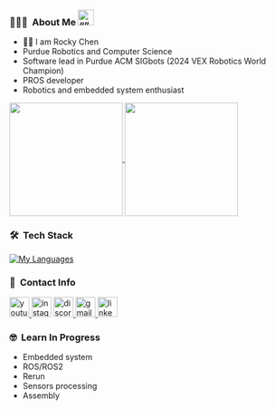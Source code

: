 
### 👨🏻‍💻 &nbsp;About Me <img src="https://user-images.githubusercontent.com/101498190/230772337-a8d01246-3361-471e-afe5-b4ca55e9e95b.gif" alt= “” width="28" height="28">
- ✋🏻 I am Rocky Chen
- Purdue Robotics and Computer Science
- Software lead in Purdue ACM SIGbots (2024 VEX Robotics World Champion)
- PROS developer
- Robotics and embedded system enthusiast
<a href="https://github.com/anuraghazra/github-readme-stats">
  <img height=200 align="center" src="https://github-readme-stats.vercel.app/api/?username=Rocky14683&count_private=true&theme=radical&rank_icon=github" />
</a>
<a href="https://github.com/anuraghazra/github-readme-stats">
  <img height=200 align="center" src="https://github-readme-stats.vercel.app/api/top-langs/?username=Rocky14683&size_weight=0.4&count_weight=0.6&hide=Makefile,Tex,CSS,Javascript,SCSS,jupyter%20notebook,CMake,Common%20Lisp&layout=compact&theme=radical" />
</a>

### 🛠 &nbsp;Tech Stack
[![My Languages](https://skillicons.dev/icons?i=c,cpp,rust,python,java)](https://skillicons.dev)

### 🤝 &nbsp;Contact Info

<div align="left">
  <a href="https://www.youtube.com/channel/UC1zfVYzOzsdLhLNWwKJjavg" target="_blank">
    <img src="https://img.shields.io/static/v1?message=Youtube&logo=youtube&label=&color=FF0000&logoColor=white&labelColor=&style=for-the-badge" height="35" alt="youtube logo"  />
  </a
  <a href="https://www.instagram.com/rocky_shinggg/" target="_blank">
    <img src="https://img.shields.io/static/v1?message=Instagram&logo=instagram&label=&color=E4405F&logoColor=white&labelColor=&style=for-the-badge" height="35" alt="instagram logo"  />
  </a>
  <a href="https://discordapp.com/users/rocky_shinggg" target="_blank">
    <img src="https://img.shields.io/static/v1?message=Discord&logo=discord&label=&color=7289DA&logoColor=white&labelColor=&style=for-the-badge" height="35" alt="discord logo"  />
  </a>
  <a href="rocky10208@gmail.com" target="_blank">
    <img src="https://img.shields.io/static/v1?message=Gmail&logo=gmail&label=&color=D14836&logoColor=white&labelColor=&style=for-the-badge" height="35" alt="gmail logo"  />
  </a>
  <a href="www.linkedin.com/in/yu-shing-chen" target="_blank">
    <img src="https://img.shields.io/static/v1?message=LinkedIn&logo=linkedin&label=&color=0077B5&logoColor=white&labelColor=&style=for-the-badge" height="35" alt="linkedin logo"  />
  </a>
</div>

### 🤓 &nbsp;Learn In Progress

- Embedded system
- ROS/ROS2
- Rerun
- Sensors processing
- Assembly
